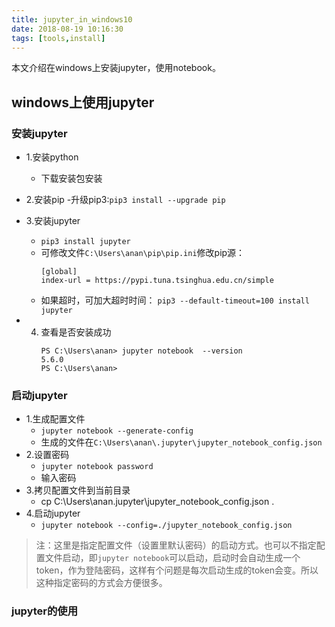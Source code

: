 ```yaml
---
title: jupyter_in_windows10
date: 2018-08-19 10:16:30
tags: [tools,install]
---
```


本文介绍在windows上安装jupyter，使用notebook。

## windows上使用jupyter

### 安装jupyter

- 1.安装python
	- 下载安装包安装
- 2.安装pip
	-升级pip3:`pip3 install --upgrade pip`

- 3.安装jupyter
	- `pip3 install jupyter`
	- 可修改文件`C:\Users\anan\pip\pip.ini`修改pip源：
		```
		[global]
 		index-url = https://pypi.tuna.tsinghua.edu.cn/simple
        ```
    - 如果超时，可加大超时时间：
    	`pip3 --default-timeout=100 install jupyter`
- 4. 查看是否安装成功
        ```
        PS C:\Users\anan> jupyter notebook  --version
        5.6.0
        PS C:\Users\anan>
        ```

### 启动jupyter

- 1.生成配置文件
    - `jupyter notebook --generate-config`
    - 生成的文件在`C:\Users\anan\.jupyter\jupyter_notebook_config.json`
- 2.设置密码
	- `jupyter notebook password`
	- 输入密码
- 3.拷贝配置文件到当前目录
    - cp C:\Users\anan\.jupyter\jupyter_notebook_config.json .
- 4.启动jupyter
	- `jupyter notebook --config=./jupyter_notebook_config.json `

> 注：这里是指定配置文件（设置里默认密码）的启动方式。也可以不指定配置文件启动，即`jupyter notebook`可以启动，启动时会自动生成一个token，作为登陆密码，这样有个问题是每次启动生成的token会变。所以这种指定密码的方式会方便很多。

### jupyter的使用
